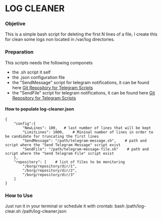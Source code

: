 # LOG CLEANER

### Objetive
This is a simple bash script for deleting the first N lines of a file,
I create this for clean some logs non located in /var/log directories.

### Preparation
This scripts needs the following componets
- the .sh script it self
- the .json configuration file
- the "SendMessage" script for telegram notifications, it can be found here [Git Repository for Telegram Scripts](https://github.com/MrCaringi/notifications)
- the "SendFile" script for telegram notifications, it can be found here [Git Repository for Telegram Scripts](https://github.com/MrCaringi/notifications)

#### How to populate log-cleaner.json
~~~
{
    "config":{
        "NewLines": 100,   # last number of lines that will be kept
        "LimitLines": 1000,    # Mininal number of lines in order to be candidate for truncating the first lines
        "SendMessage": "/path/telegram-message.sh",    # path and script where the "Send Telegram Message" script exist
        "SendFile": "/path/telegram-message-file.sh"    # path and script where the "Send Telegram File" script exist
    },
    "repository": [    # list of files to be monitoring
        "/borg/repository/dir/1",
        "/borg/repository/dir/2",
        "/borg/repository/dir/3"
    ]
}
~~~

### How to Use
Just run it in your terminal or schedule it with crontab:
    bash /path/log-clear.sh /path/log-cleaner.json
